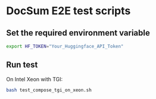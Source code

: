 # DocSum E2E test scripts

## Set the required environment variable

```bash
export HF_TOKEN="Your_Huggingface_API_Token"
```

## Run test

On Intel Xeon with TGI:

```bash
bash test_compose_tgi_on_xeon.sh
```